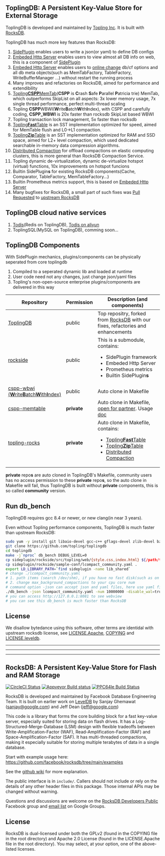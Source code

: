 ## ToplingDB: A Persistent Key-Value Store for External Storage
ToplingDB is developed and maintained by [Topling Inc](https://topling.cn). It is built with [RocksDB](https://github.com/facebook/rocksdb).

ToplingDB has much more key features than RocksDB:
1. [SidePlugin](https://github.com/topling/rockside/wiki) enables users to write a json(or yaml) to define DB configs
1. [Embeded Http Server](https://github.com/topling/rockside/wiki/WebView) enables users to view almost all DB info on web, this is a component of [SidePlugin](https://github.com/topling/rockside/wiki)
1. [Embeded Http Server](https://github.com/topling/rockside/wiki/WebView) enables users to [online change](https://github.com/topling/rockside/wiki/Online-Change-Options) db/cf options and all db meta objects(such as MemTabFactory, TableFactory, WriteBufferManager ...) without restart the running process
1. Many improves and refactories on RocksDB, aimed for performance and extendibility
1. [Topling**CSPP**MemTab](https://github.com/topling/rockside/wiki/ToplingCSPPMemTab)(**CSPP** is **C**rash **S**afe **P**arallel **P**atricia trie) MemTab, which outperforms SkipList on all aspects: 3x lower memory usage, 7x single thread performance, perfect multi-thread scaling
1. Topling **CSPP**WBWI(**W**rite**B**atch**W**ith**I**ndex), with CSPP and carefully coding, **CSPP_WBWI** is 20x faster than rocksdb SkipList based WBWI
1. Topling transaction lock management, 5x faster than rocksdb
1. [Topling**Fast**Table](https://github.com/topling/rockside/wiki/ToplingFastTable) is an SST implementation optimized for speed, aimed for MemTable flush and L0->L1 compaction.
1. [Topling**Zip**Table](https://github.com/topling/rockside/wiki/ToplingZipTable) is an SST implementation optimized for RAM and SSD space, aimed for L2+ level compaction, which used dedicated searchable in-memory data compression algorithms.
1. [Distributed Compaction](https://github.com/topling/rockside/wiki/Distributed-Compaction) for offload compactions on elastic computing clusters, this is more general than RocksDB Compaction Service.
1. Topling dynamic de-virtualization, dynamic de-virtualize hotspot (virtual) functions, 10x improvements on hotspot funcions
1. Builtin SidePlugin**s** for existing RocksDB components(Cache, Comparator, TableFactory, MemTableFactory...)
1. Builtin Prometheus metrics support, this is based on [Embeded Http Server](https://github.com/topling/rockside/wiki/WebView)
1. Many bugfixes for RocksDB, a small part of such fixes was [Pull Requested](https://github.com/facebook/rocksdb/pulls?q=is%3Apr+author%3Arockeet) to [upstream RocksDB](https://github.com/facebook/rocksdb)

## ToplingDB cloud native services
1. [Todis](https://github.com/topling/todis)(Redis on ToplingDB), [Todis on aliyun](https://topling.cn/products)
2. ToplingSQL(MySQL on ToplingDB), comming soon...

## ToplingDB Components
With SidePlugin mechanics, plugins/components can be physically seperated from core toplingdb
1. Compiled to a seperated dynamic lib and loaded at runtime
2. User code need not any changes, just change json/yaml files
3. Topling's non-open-source enterprise plugins/components are delivered in this way

 Repository    | Permission | Description (and components)
-------------- | ---------- | -----------
[ToplingDB](https://github.com/topling/toplingdb) | public | Top repositry, forked from [RocksDB](https://github.com/facebook/rocksdb) with our fixes, refactories and enhancements
[rockside](https://github.com/topling/rockside) | public | This is a submodule, contains:<ul><li>SidePlugin framework</li><li>Embeded Http Server</li><li>Prometheus metrics</li><li>Builtin SidePlugin**s**</li></ul>
[cspp-wbwi<br>(**W**rite**B**atch**W**ith**I**ndex)](https://github.com/topling/cspp-wbwi) | public | Auto clone in Makefile
[cspp-memtable](https://github.com/topling/cspp-memtable) | **private** | Auto clone in Makefile, [open for partner](https://github.com/topling/rockside/wiki/Topling-Partner). Usage [doc](https://github.com/topling/rockside/wiki/ToplingCSPPMemTab)
[topling-rocks](https://github.com/topling/topling-rocks) | **private** | Auto clone in Makefile, contains:<ul><li>[Topling**Fast**Table](https://github.com/topling/rockside/wiki/ToplingFastTable)</li><li>[Topling**Zip**Table](https://github.com/topling/rockside/wiki/ToplingZipTable)</li><li>[Distributed Compaction](https://github.com/topling/rockside/wiki/Distributed-Compaction)</li></ul>

**private** repo**s** are auto cloned in ToplingDB's Makefile, community users has no access permission to these **private** repo**s**, so the auto clone in Makefile will fail, thus ToplingDB is built without **private** components, this is so called **community** version.

## Run db_bench
ToplingDB requires gcc 8.4 or newer, or new clang(in near 3 years).

Even without Topling performance components, ToplingDB is much faster than upstream RocksDB:
```bash
sudo yum -y install git libaio-devel gcc-c++ gflags-devel zlib-devel bzip2-devel
git clone https://github.com/topling/toplingdb
cd toplingdb
make -j`nproc` db_bench DEBUG_LEVEL=0
cp sideplugin/rockside/src/topling/web/{style.css,index.html} ${/path/to/dbdir}
cp sideplugin/rockside/sample-conf/lcompact_community.yaml .
export LD_LIBRARY_PATH=`find sideplugin -name lib_shared`
# change ./lcompact_community.yaml
# 1. path items (search /dev/shm), if you have no fast disk(such as on a cloud server), use /dev/shm
# 2. change max_background_compactions to your cpu core num
# command option -json can accept json and yaml files, here use yaml file for more human readable
./db_bench -json lcompact_community.yaml -num 10000000 -disable_wal=true -value_size 2000 -benchmarks=fillrandom,readrandom -batch_size=10
# you can access http://127.0.0.1:8081 to see webview
# you can see this db_bench is much faster than RocksDB
```
## License
We disallow bytedance using this software, other terms are identidal with
upstream rocksdb license, see [LICENSE.Apache](LICENSE.Apache), [COPYING](COPYING) and
[LICENSE.leveldb](LICENSE.leveldb).

<hr/>
<hr/>
<hr/>

## RocksDB: A Persistent Key-Value Store for Flash and RAM Storage

[![CircleCI Status](https://circleci.com/gh/facebook/rocksdb.svg?style=svg)](https://circleci.com/gh/facebook/rocksdb)
[![Appveyor Build status](https://ci.appveyor.com/api/projects/status/fbgfu0so3afcno78/branch/main?svg=true)](https://ci.appveyor.com/project/Facebook/rocksdb/branch/main)
[![PPC64le Build Status](http://140-211-168-68-openstack.osuosl.org:8080/buildStatus/icon?job=rocksdb&style=plastic)](http://140-211-168-68-openstack.osuosl.org:8080/job/rocksdb)

RocksDB is developed and maintained by Facebook Database Engineering Team.
It is built on earlier work on [LevelDB](https://github.com/google/leveldb) by Sanjay Ghemawat (sanjay@google.com)
and Jeff Dean (jeff@google.com)

This code is a library that forms the core building block for a fast
key-value server, especially suited for storing data on flash drives.
It has a Log-Structured-Merge-Database (LSM) design with flexible tradeoffs
between Write-Amplification-Factor (WAF), Read-Amplification-Factor (RAF)
and Space-Amplification-Factor (SAF). It has multi-threaded compactions,
making it especially suitable for storing multiple terabytes of data in a
single database.

Start with example usage here: https://github.com/facebook/rocksdb/tree/main/examples

See the [github wiki](https://github.com/facebook/rocksdb/wiki) for more explanation.

The public interface is in `include/`.  Callers should not include or
rely on the details of any other header files in this package.  Those
internal APIs may be changed without warning.

Questions and discussions are welcome on the [RocksDB Developers Public](https://www.facebook.com/groups/rocksdb.dev/) Facebook group and [email list](https://groups.google.com/g/rocksdb) on Google Groups.

## License

RocksDB is dual-licensed under both the GPLv2 (found in the COPYING file in the root directory) and Apache 2.0 License (found in the LICENSE.Apache file in the root directory).  You may select, at your option, one of the above-listed licenses.
